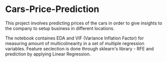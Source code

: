 # Cars-Price-Prediction
This project involves predicting prices of the cars in order to give insights to the company to setup business in different locations.

The notebook containes EDA and VIF (Variance Inflation Factor) for measuring amount of multicolinearity in a set of multiple regression variables. 
Feature seclection is done through sklearn's library - RFE and prediction by applying Linear Regression.
